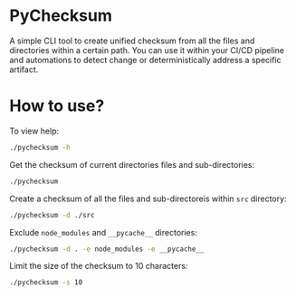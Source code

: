 # PyChecksum

A simple CLI tool to create unified checksum from all the files and directories within a certain path. You can use it within your CI/CD pipeline and automations to detect change or deterministically address a specific artifact.

# How to use?

To view help:

```bash
./pychecksum -h
```

Get the checksum of current directories files and sub-directories:

```bash
./pychecksum
```

Create a checksum of all the files and sub-directoreis within `src` directory:

```bash
./pychecksum -d ./src
```

Exclude `node_modules` and `__pycache__` directories:

```bash
./pychecksum -d . -e node_modules -e __pycache__
```

Limit the size of the checksum to 10 characters:

```bash
./pychecksum -s 10
```
